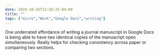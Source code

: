 ```yaml
---
date: 2020-10-26T13:58:25-04:00
title: ""
tags: ["micro","Work","Google Docs","writing"]
---
```

One underrated affordance of writing a journal manuscript in Google Docs is being able to have two identical copies of the manuscript open simultaneously. Really helps for checking consistency across paper or comparing two sections.
